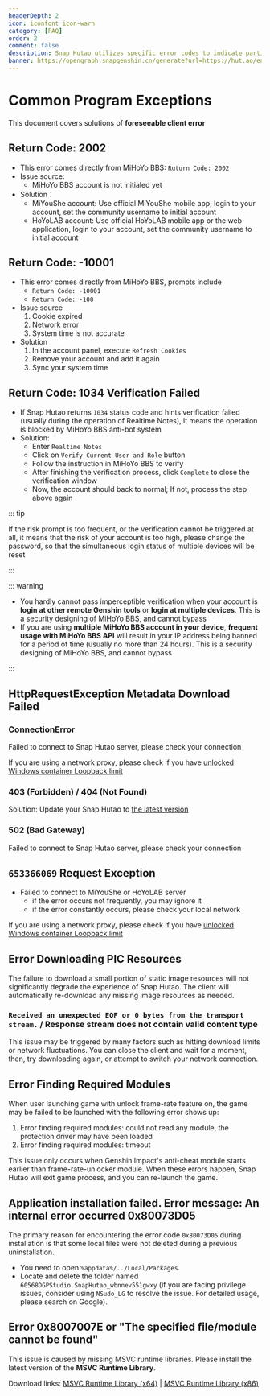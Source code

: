 ```yaml
---
headerDepth: 2
icon: iconfont icon-warn
category: [FAQ]
order: 2
comment: false
description: Snap Hutao utilizes specific error codes to indicate particular errors. If you encounter a program error during usage and have an error code, you can try searching for it on this page.
banner: https://opengraph.snapgenshin.cn/generate?url=https://hut.ao/en/advanced/exceptions.html&has_description=False
---
```


# Common Program Exceptions

This document covers solutions of **foreseeable client error**

## Return Code: 2002

- This error comes directly from MiHoYo BBS: `Ruturn Code: 2002`
- Issue source:
  - MiHoYo BBS account is not initialed yet
- Solution：
  - MiYouShe account: Use official MiYouShe mobile app, login to your account, set the community username to initial account
  - HoYoLAB account: Use official HoYoLAB mobile app or the web application, login to your account, set the community username to initial account

## Return Code: -10001

- This error comes directly from MiHoYo BBS, prompts include
  - `Return Code: -10001`
  - `Return Code: -100`
- Issue source
  1. Cookie expired
  2. Network error
  3. System time is not accurate
- Solution
  1. In the account panel, execute `Refresh Cookies`
  2. Remove your account and add it again
  3. Sync your system time

## Return Code: 1034 Verification Failed

- If Snap Hutao returns `1034` status code and hints verification failed (usually during the operation of Realtime Notes),
  it means the operation is blocked by MiHoYo BBS anti-bot system
- Solution:
  - Enter `Realtime Notes`
  - Click on `Verify Current User and Role` button
  - Follow the instruction in MiHoYo BBS to verify
  - After finishing the verification process, click `Complete` to close the verification window
  - Now, the account should back to normal; If not, process the step above again

::: tip

If the risk prompt is too frequent, or the verification cannot be triggered at all, it means that the risk of your
account is too high, please change the password, so that the simultaneous login status of multiple devices will be reset

:::

::: warning

- You hardly cannot pass imperceptible verification when your account is **login at other remote Genshin tools** or
  **login at multiple devices**. This is a security designing of MiHoYo BBS, and cannot bypass
- If you are using **multiple MiHoYo BBS account in your device**, **frequent usage with MiHoYo BBS API** will
  result in your IP address being banned for a period of time (usually no more than 24 hours). This is a security
  designing of MiHoYo BBS, and cannot bypass

:::

## HttpRequestException Metadata Download Failed

### ConnectionError

Failed to connect to Snap Hutao server, please check your connection

If you are using a network proxy, please check if you have [unlocked Windows container Loopback limit](FAQ.md)

### 403 (Forbidden) / 404 (Not Found)

Solution: Update your Snap Hutao to [the latest version](../quick-start.md)

### 502 (Bad Gateway)

Failed to connect to Snap Hutao server, please check your connection

## `653366069` Request Exception

- Failed to connect to MiYouShe or HoYoLAB server
  - if the error occurs not frequently, you may ignore it
  - if the error constantly occurs, please check your local network

If you are using a network proxy, please check if you have [unlocked Windows container Loopback limit](FAQ.md)

## Error Downloading PIC Resources

The failure to download a small portion of static image resources will not significantly degrade the experience of Snap Hutao. The client will automatically re-download any missing image resources as needed.

### `Received an unexpected EOF or 0 bytes from the transport stream.` / Response stream does not contain valid content type

This issue may be triggered by many factors such as hitting download limits or network fluctuations. You can close the client and wait for a moment, then, try downloading again, or attempt to switch your network connection.

## Error Finding Required Modules

When user launching game with unlock frame-rate feature on, the game may be failed to be launched with the following error shows up:

1. Error finding required modules: could not read any module, the protection driver may have been loaded
2. Error finding required modules: timeout

This issue only occurs when Genshin Impact's anti-cheat module starts earlier than frame-rate-unlocker module.
When these errors happen, Snap Hutao will exit game process, and you can re-launch the game.

## Application installation failed. Error message: An internal error occurred 0x80073D05

The primary reason for encountering the error code `0x80073D05` during installation is that some local files were not deleted during a previous uninstallation.

- You need to open `%appdata%/../Local/Packages`.
- Locate and delete the folder named `60568DGPStudio.SnapHutao_wbnnev551gwxy` (if you are facing privilege issues, consider using `NSudo_LG` to resolve the issue. For detailed usage, please search on Google).

## Error 0x8007007E or "The specified file/module cannot be found"

This issue is caused by missing MSVC runtime libraries. Please install the latest version of the **MSVC Runtime Library**.

Download links: [MSVC Runtime Library (x64)](https://aka.ms/vs/17/release/vc_redist.x64.exe) | [MSVC Runtime Library (x86)](https://aka.ms/vs/17/release/vc_redist.x86.exe)
